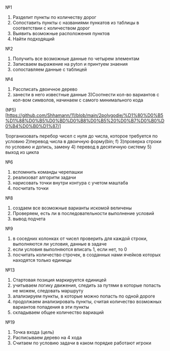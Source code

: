№1 
  1) Разделит пункты по количеству дорог
  2) Сопоставить пункты с названиями пункатов из таблицы в соответствии с количеством дорог
  3) Выявить возможные расположения пунктов
  4) Найти подходящий



№2

  1) Получить все возможные данные по четырем элементам
  2) Записваем выражение на pyton и принтуем знаения
  3) сопоставляем данные с таблицей


№4

  1) Рассписать двоичное дерево
  2) занести в него известные данные
  3)Соотнести кол-во вариантов с кол-вом символов, начинаем с самого минимального кода
  
  
(№5)[https://github.com/Shhamann/11/blob/main/2polygodie/%D1%80%D0%B5%D1%88%D0%B5%D0%BD%D0%B8%D0%B5%20%D0%B7%D0%B0%D0%B4%D0%B0%D1%87/]

  1)организовать перебор чисел с нуля до числа, которое требуется по условию
  2)перевод числа в двоичную форму(bin; f)
  3)проверка строки по условию и допись, замену
  4) перевод в десятичную систему
  5) выход из цикла


№6

  1) вспомнить команды черепашки
  2) реализоват алгоритм задачи
  3) нарисовать точки внутри контура с учетом маштаба
  4) посчитать точки


№8

  1) создаем все возможные варианты искомой величены
  2) Проверяем, есть ли в последовательности выполнение условий
  3) вывод подчета


№9


  1) в соседних колонках от чисел проверить для каждой строки, выполняются ли условия, данные в задаче
  2) если условия выполняются вписать 1, если нет, то 0
  3) посчитать количество строчек, в созданных нами ячейков которых находятся только единицы



№13

  1) Стартовая позиция маркируется единицей
  2) учитываем логику движения, следить за путями в которые попасть не можем, следовать маршруту
  3) алализируем пункты, в которые можно попасть по одной дороге
  4) продолжаем анализировать пункты, считая количество возможных вариантов попадения в эти пункты
  5) складываем общее количество вариаций 


№19

  1) Точка входа (цель) 
  2) Расписываем дерево на 4 хода
  3) Считаем по условию задачи в каком порядке работают игроки
